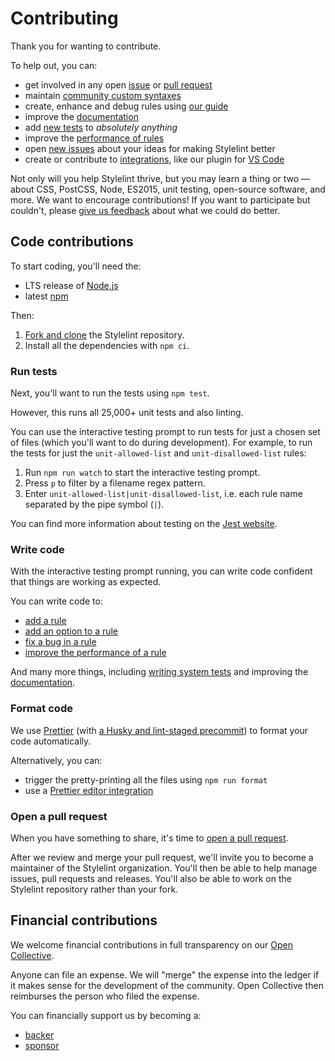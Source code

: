 # Contributing

Thank you for wanting to contribute.

To help out, you can:

- get involved in any open [issue](https://github.com/stylelint/stylelint/issues) or [pull request](https://github.com/stylelint/stylelint/pulls)
- maintain [community custom syntaxes](docs/developer-guide/syntaxes.md)
- create, enhance and debug rules using [our guide](docs/developer-guide/rules.md)
- improve the [documentation](docs/)
- add [new tests](https://github.com/stylelint/stylelint/issues?q=is%3Aopen+is%3Aissue+label%3A%22type%3A+tests%22) to _absolutely anything_
- improve the [performance of rules](docs/developer-guide/rules.md#improve-the-performance-of-a-rule)
- open [new issues](https://github.com/stylelint/stylelint/issues/new/choose) about your ideas for making Stylelint better
- create or contribute to [integrations](docs/user-guide/integrations/editor.md), like our plugin for [VS Code](https://github.com/stylelint/vscode-stylelint)

Not only will you help Stylelint thrive, but you may learn a thing or two — about CSS, PostCSS, Node, ES2015, unit testing, open-source software, and more. We want to encourage contributions! If you want to participate but couldn't, please [give us feedback](https://github.com/stylelint/stylelint/issues/new) about what we could do better.

## Code contributions

To start coding, you'll need the:

- LTS release of [Node.js](https://nodejs.org/en/)
- latest [npm](https://www.npmjs.com/)

Then:

1. [Fork and clone](https://guides.github.com/activities/forking/) the Stylelint repository.
2. Install all the dependencies with `npm ci`.

### Run tests

Next, you'll want to run the tests using `npm test`.

However, this runs all 25,000+ unit tests and also linting.

You can use the interactive testing prompt to run tests for just a chosen set of files (which you'll want to do during development). For example, to run the tests for just the `unit-allowed-list` and `unit-disallowed-list` rules:

1. Run `npm run watch` to start the interactive testing prompt.
2. Press `p` to filter by a filename regex pattern.
3. Enter `unit-allowed-list|unit-disallowed-list`, i.e. each rule name separated by the pipe symbol (`|`).

You can find more information about testing on the [Jest website](https://jestjs.io/).

### Write code

With the interactive testing prompt running, you can write code confident that things are working as expected.

You can write code to:

- [add a rule](docs/developer-guide/rules.md#add-a-rule)
- [add an option to a rule](docs/developer-guide/rules.md#add-an-option-to-a-rule)
- [fix a bug in a rule](docs/developer-guide/rules.md#fix-a-bug-in-a-rule)
- [improve the performance of a rule](docs/developer-guide/rules.md#improve-the-performance-of-a-rule)

And many more things, including [writing system tests](docs/developer-guide/system-tests.md) and improving the [documentation](docs/).

### Format code

We use [Prettier](https://prettier.io/) (with [a Husky and lint-staged precommit](https://prettier.io/docs/en/precommit.html)) to format your code automatically.

Alternatively, you can:

- trigger the pretty-printing all the files using `npm run format`
- use a [Prettier editor integration](https://prettier.io/docs/en/editors.html)

### Open a pull request

When you have something to share, it's time to [open a pull request](https://help.github.com/en/github/collaborating-with-issues-and-pull-requests/creating-a-pull-request-from-a-fork).

After we review and merge your pull request, we'll invite you to become a maintainer of the Stylelint organization. You'll then be able to help manage issues, pull requests and releases. You'll also be able to work on the Stylelint repository rather than your fork.

## Financial contributions

We welcome financial contributions in full transparency on our [Open Collective](https://opencollective.com/stylelint).

Anyone can file an expense. We will "merge" the expense into the ledger if it makes sense for the development of the community. Open Collective then reimburses the person who filed the expense.

You can financially support us by becoming a:

- [backer](https://opencollective.com/stylelint#backer)
- [sponsor](https://opencollective.com/stylelint#sponsor)
